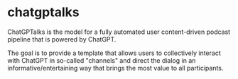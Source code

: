# chatgptalks

ChatGPTalks is the model for a fully automated user content-driven podcast pipeline that is powered by ChatGPT.

The goal is to provide a template that allows users to collectively interact with ChatGPT in so-called "channels" and direct the dialog in an informative/entertaining way that brings the most value to all participants.
